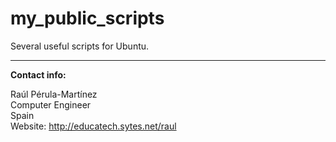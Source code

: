 my_public_scripts
=================

Several useful scripts for Ubuntu.

---

<b>Contact info:</b>

Raúl Pérula-Martínez<br>
Computer Engineer<br>
Spain<br>
Website: http://educatech.sytes.net/raul
